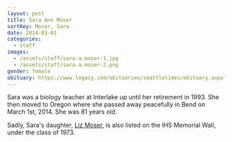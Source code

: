 ```yaml
---
layout: post
title: Sara Ann Moser
sortKey: Moser, Sara
date: 2014-03-01
categories:
  - staff
images:
  - /assets/staff/sara-a-moser-1.jpg
  - /assets/staff/sara-a-moser-2.png
gender: female
obituary: https://www.legacy.com/obituaries/seattletimes/obituary.aspx?n=sara-ann-moser-archibald&pid=170097686
---
```

Sara was a biology teacher at Interlake up until her retirement in 1993. She then moved to Oregon where she passed away peacefully in Bend on March 1st, 2014. She was 81 years old.

Sadly, Sara's daughter, [Liz Moser](https://ihsmemorial.org/class-of-1973/elisabeth-ann-moser/), is also listed on the IHS Memorial Wall, under the class of 1973.